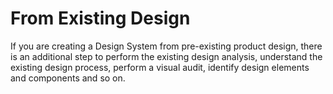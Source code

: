 # From Existing Design

If you are creating a Design System from pre-existing product design, there is an additional step to perform the existing design analysis, understand the existing design process, perform a visual audit, identify design elements and components and so on.
